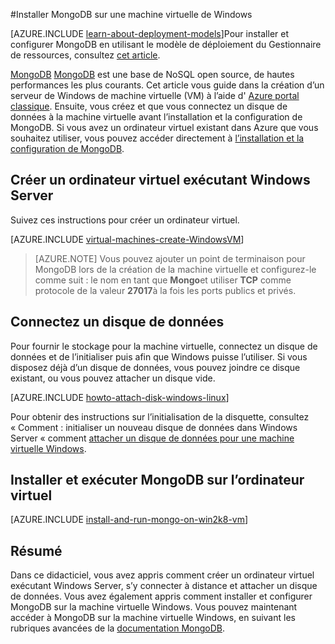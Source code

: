 <properties
    pageTitle="Installer MongoDB sur une machine virtuelle de Windows | Microsoft Azure"
    description="Découvrez comment installer MongoDB sur un Azure VM créée avec le modèle classique de déploiement Windows Server en cours d’exécution."
    services="virtual-machines-windows"
    documentationCenter=""
    authors="iainfoulds"
    manager="timlt"
    editor="tysonn"
    tags="azure-service-management"/>

<tags
    ms.service="virtual-machines-windows"
    ms.workload="infrastructure-services"
    ms.tgt_pltfrm="vm-windows"
    ms.devlang="na"
    ms.topic="article"
    ms.date="10/10/2016"
    ms.author="iainfou"/>

#<a name="install-mongodb-on-a-windows-vm"></a>Installer MongoDB sur une machine virtuelle de Windows

[AZURE.INCLUDE [learn-about-deployment-models](../../includes/learn-about-deployment-models-classic-include.md)]Pour installer et configurer MongoDB en utilisant le modèle de déploiement du Gestionnaire de ressources, consultez [cet article](virtual-machines-windows-classic-install-mongodb.md).

[MongoDB] [ MongoDB] est une base de NoSQL open source, de hautes performances les plus courants. Cet article vous guide dans la création d’un serveur de Windows de machine virtuelle (VM) à l’aide d' [Azure portal classique][AzurePortal]. Ensuite, vous créez et que vous connectez un disque de données à la machine virtuelle avant l’installation et la configuration de MongoDB. Si vous avez un ordinateur virtuel existant dans Azure que vous souhaitez utiliser, vous pouvez accéder directement à [l’installation et la configuration de MongoDB](#install-and-run-mongodb-on-the-virtual-machine).


## <a name="create-a-virtual-machine-running-windows-server"></a>Créer un ordinateur virtuel exécutant Windows Server

Suivez ces instructions pour créer un ordinateur virtuel.

[AZURE.INCLUDE [virtual-machines-create-WindowsVM](../../includes/virtual-machines-create-windowsvm.md)]

> [AZURE.NOTE] Vous pouvez ajouter un point de terminaison pour MongoDB lors de la création de la machine virtuelle et configurez-le comme suit : le nom en tant que **Mongo**et utiliser **TCP** comme protocole de la valeur **27017**à la fois les ports publics et privés.

## <a name="attach-a-data-disk"></a>Connectez un disque de données
Pour fournir le stockage pour la machine virtuelle, connectez un disque de données et de l’initialiser puis afin que Windows puisse l’utiliser. Si vous disposez déjà d’un disque de données, vous pouvez joindre ce disque existant, ou vous pouvez attacher un disque vide.

[AZURE.INCLUDE [howto-attach-disk-windows-linux](../../includes/howto-attach-disk-windows-linux.md)]

Pour obtenir des instructions sur l’initialisation de la disquette, consultez « Comment : initialiser un nouveau disque de données dans Windows Server « comment [attacher un disque de données pour une machine virtuelle Windows](virtual-machines-windows-classic-attach-disk.md).

## <a name="install-and-run-mongodb-on-the-virtual-machine"></a>Installer et exécuter MongoDB sur l’ordinateur virtuel

[AZURE.INCLUDE [install-and-run-mongo-on-win2k8-vm](../../includes/install-and-run-mongo-on-win2k8-vm.md)]

## <a name="summary"></a>Résumé
Dans ce didacticiel, vous avez appris comment créer un ordinateur virtuel exécutant Windows Server, s’y connecter à distance et attacher un disque de données.  Vous avez également appris comment installer et configurer MongoDB sur la machine virtuelle Windows. Vous pouvez maintenant accéder à MongoDB sur la machine virtuelle Windows, en suivant les rubriques avancées de la [documentation MongoDB][MongoDocs].

[MongoDocs]: http://docs.mongodb.org/manual/
[MongoDB]: http://www.mongodb.org/
[AzurePortal]: http://manage.windowsazure.com
